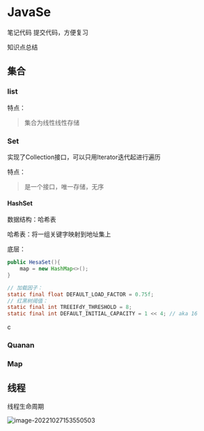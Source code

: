 # JavaSe

笔记代码  提交代码，方便复习

知识点总结




## 集合

### list

特点：

> 集合为线性线性存储
>
> 





### Set

实现了Collection接口，可以只用Iterator迭代起进行遍历

特点：

> 是一个接口，唯一存储，无序



#### HashSet

数据结构：哈希表

哈希表：将一组关键字映射到地址集上

底层：

```java
public HesaSet(){
	map = new HashMap<>();
}

// 加载因子：
static final float DEFAULT_LOAD_FACTOR = 0.75f;
// 红黑树阈值：
static final int TREEIFdY_THRESHOLD = 8;
static final int DEFAULT_INITIAL_CAPACITY = 1 << 4; // aka 16

```



c

### Quanan

### Map


## 线程





线程生命周期

![image-20221027153550503](https://cdn.staticaly.com/gh/luck-f/markdown_picture@master/img/image-20221027153550503.png)

